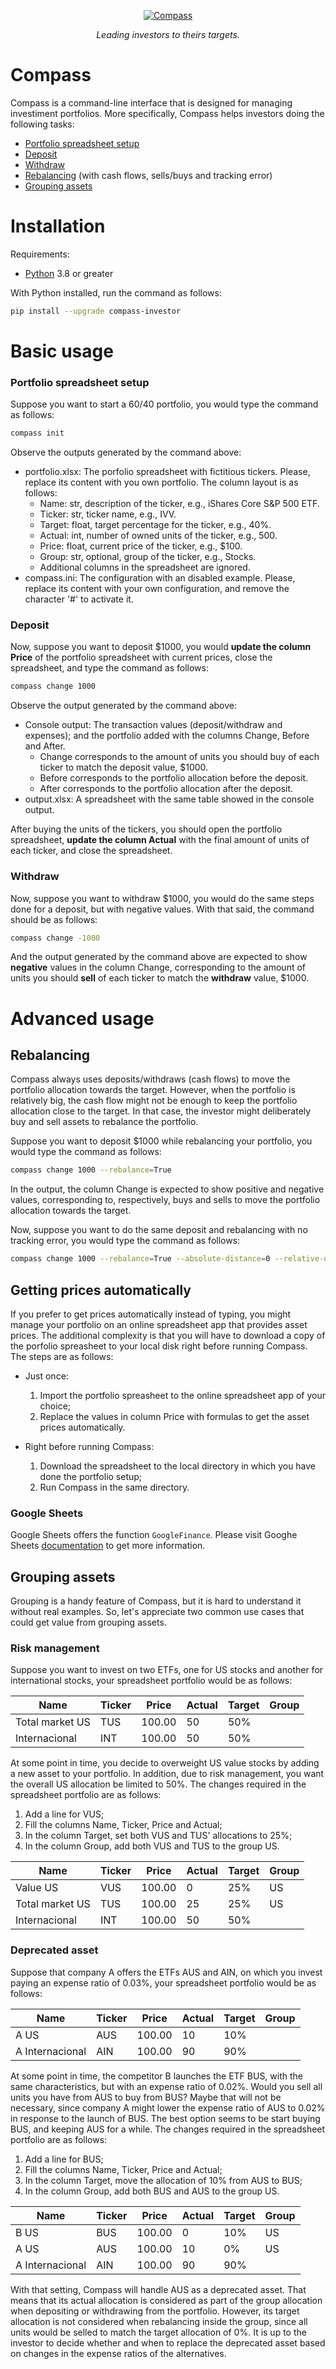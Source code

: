 <p align="center">
  <a href="https://github.com/dinaldoap/compass"><img src="https://raw.githubusercontent.com/dinaldoap/compass/main/docs/img/logo.png" alt="Compass"></a>
</p>
<p align="center">
    <em>Leading investors to theirs targets.</em>
</p>

# Compass

Compass is a command-line interface that is designed for managing investiment portfolios. More specifically, Compass helps investors doing the following tasks:

* [Portfolio spreadsheet setup](#portfolio-spreadsheet-setup)
* [Deposit](#deposit)
* [Withdraw](#withdraw)
* [Rebalancing](#rebalancing) (with cash flows, sells/buys and tracking error)
* [Grouping assets](#grouping-assets)

# Installation

Requirements:
* [Python](https://www.python.org/) 3.8 or greater

With Python installed, run the command as follows:
```bash
pip install --upgrade compass-investor
```

# Basic usage

### Portfolio spreadsheet setup

Suppose you want to start a 60/40 portfolio, you would type the command as follows:
```bash
compass init
```

Observe the outputs generated by the command above: 
* portfolio.xlsx: The porfolio spreadsheet with fictitious tickers. Please, replace its content with you own portfolio. The column layout is as follows:
    * Name: str, description of the ticker, e.g., iShares Core S&P 500 ETF.
    * Ticker: str, ticker name, e.g., IVV.
    * Target: float, target percentage for the ticker, e.g., 40%.
    * Actual: int, number of owned units of the ticker, e.g., 500.
    * Price: float, current price of the ticker, e.g., $100.
    * Group: str, optional, group of the ticker, e.g., Stocks.
    * Additional columns in the spreadsheet are ignored.
* compass.ini: The configuration with an disabled example. Please, replace its content with your own configuration, and remove the character \'#\' to activate it.

### Deposit

Now, suppose you want to deposit $1000, you would **update the column Price** of the portfolio spreadsheet with current prices, close the spreadsheet, and type the command as follows:

```bash
compass change 1000
```

Observe the output generated by the command above:
* Console output: The transaction values (deposit/withdraw and expenses); and the portfolio added with the columns Change, Before and After.
    * Change corresponds to the amount of units you should buy of each ticker to match the deposit value, $1000.
    * Before corresponds to the portfolio allocation before the deposit.
    * After corresponds to the portfolio allocation after the deposit.
* output.xlsx: A spreadsheet with the same table showed in the console output.

After buying the units of the tickers, you should open the portfolio spreadsheet, **update the column Actual** with the final amount of units of each ticker, and close the spreadsheet. 

### Withdraw

Now, suppose you want to withdraw $1000, you would do the same steps done for a deposit, but with negative values. With that said, the command should be as follows:

```bash
compass change -1000
```

And the output generated by the command above are expected to show **negative** values in the column Change, corresponding to the amount of units you should **sell** of each ticker to match the **withdraw** value, $1000.

# Advanced usage

## Rebalancing

Compass always uses deposits/withdraws (cash flows) to move the portfolio allocation towards the target. However, when the portfolio is relatively big, the cash flow might not be enough to keep the portfolio allocation close to the target. In that case, the investor might deliberately buy and sell assets to rebalance the portfolio. 

Suppose you want to deposit $1000 while rebalancing your portfolio, you would type the command as follows:

```bash
compass change 1000 --rebalance=True
```

In the output, the column Change is expected to show positive and negative values, corresponding to, respectively, buys and sells to move the portfolio allocation towards the target.

Now, suppose you want to do the same deposit and rebalancing with no tracking error, you would type the command as follows:

```bash
compass change 1000 --rebalance=True --absolute-distance=0 --relative-distance=0
```


## Getting prices automatically

If you prefer to get prices automatically instead of typing, you might manage your portfolio on an online spreadsheet app that provides asset prices. The additional complexity is that you will have to download a copy of the porfolio spreasheet to your local disk right before running Compass. The steps are as follows:

* Just once:

    1. Import the portfolio spreasheet to the online spreadsheet app of your choice;
    2. Replace the values in column Price with formulas to get the asset prices automatically.    

* Right before running Compass:
    1. Download the spreadsheet to the local directory in which you have done the portfolio setup;
    2. Run Compass in the same directory.

### Google Sheets

Google Sheets offers the function `GoogleFinance`. Please visit Googhe Sheets [documentation](https://support.google.com/docs/answer/3093281) to get more information.



## Grouping assets

Grouping is a handy feature of Compass, but it is hard to understand it without real examples. So, let's appreciate two common use cases that could get value from grouping assets.

### Risk management

Suppose you want to invest on two ETFs, one for US stocks and another for international stocks, your spreadsheet portfolio would be as follows:

| Name            | Ticker | Price  | Actual | Target | Group |
|-----------------|--------|--------|--------|--------|-------|
| Total market US | TUS    | 100.00 |     50 |    50% |       |
| Internacional   | INT    | 100.00 |     50 |    50% |       |


At some point in time, you decide to overweight US value stocks by adding a new asset to your portfolio. In addition, due to risk management, you want the overall US allocation be limited to 50%. The changes required in the spreadsheet portfolio are as follows:

1. Add a line for VUS;
2. Fill the columns Name, Ticker, Price and Actual;
3. In the column Target, set both VUS and TUS' allocations to 25%;
4. In the column Group, add both VUS and TUS to the group US.



| Name            | Ticker | Price  | Actual | Target | Group |
|-----------------|--------|--------|--------|--------|-------|
| Value US        | VUS    | 100.00 |      0 |    25% | US    |
| Total market US | TUS    | 100.00 |     25 |    25% | US    |
| Internacional   | INT    | 100.00 |     50 |    50% |       |

### Deprecated asset

Suppose that company A offers the ETFs AUS and AIN, on which you invest paying an expense ratio of 0.03%, your spreadsheet portfolio would be as follows:

| Name            | Ticker | Price  | Actual | Target | Group |
|-----------------|--------|--------|--------|--------|-------|
| A US            | AUS    | 100.00 |     10 |    10% |       |
| A Internacional | AIN    | 100.00 |     90 |    90% |       |
  
At some point in time, the competitor B launches the ETF BUS, with the same characteristics, but with an expense ratio of 0.02%. Would you sell all units you have from AUS to buy from BUS? Maybe that will not be necessary, since company A might lower the expense ratio of AUS to 0.02% in response to the launch of BUS. The best option seems to be start buying BUS, and keeping AUS for a while. The changes required in the spreadsheet portfolio are as follows:

1. Add a line for BUS;
2. Fill the columns Name, Ticker, Price and Actual;
3. In the column Target, move the allocation of 10% from AUS to BUS;
4. In the column Group, add both BUS and AUS to the group US.

| Name            | Ticker | Price  | Actual | Target | Group |
|-----------------|--------|--------|--------|--------|-------|
| B US            | BUS    | 100.00 |      0 |    10% | US    |
| A US            | AUS    | 100.00 |     10 |     0% | US    |
| A Internacional | AIN    | 100.00 |     90 |    90% |       |

With that setting, Compass will handle AUS as a deprecated asset. That means that its actual allocation is considered as part of the group allocation when depositing or withdrawing from the portfolio. However, its target allocation is not considered when rebalancing inside the group, since all units would be selled to match the target allocation of 0%. It is up to the investor to decide whether and when to replace the deprecated asset based on changes in the expense ratios of the alternatives.